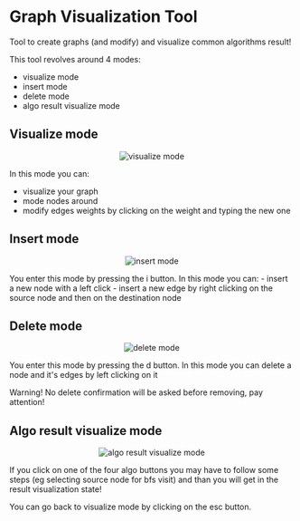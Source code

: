 # Graph Visualization Tool


Tool to create graphs (and modify) and visualize common algorithms result!

This tool revolves around 4 modes: 
- visualize mode
- insert mode
- delete mode
- algo result visualize mode

## Visualize mode
<p align="center">
  <img src="https://github.com/Spiz404/graph_visual/assets/58977203/95bf31be-54be-4a55-8bd2-766e27111def" alt="visualize mode">
</p>

In this mode you can:
- visualize your graph
- mode nodes around
- modify edges weights by clicking on the weight and typing the new one

## Insert mode
<p align="center">
  <img src="https://github.com/Spiz404/graph_visual/assets/58977203/edd57445-8cb5-457b-ac59-be20d521453a" alt="insert mode">
</p>
You enter this mode by pressing the i button.
In this mode you can:
- insert a new node with a left click
- insert a new edge by right clicking on the source node and then on the destination node

## Delete mode
<p align="center">
  <img src="https://github.com/Spiz404/graph_visual/assets/58977203/39b6d7b5-7bf9-4722-9b05-ed0eba247ffe" alt="delete mode">
</p>
You enter this mode by pressing the d button.
In this mode you can delete a node and it's edges by left clicking on it 

Warning! No delete confirmation will be asked before removing, pay attention!

## Algo result visualize mode
<p align="center">
  
<img src="https://github.com/Spiz404/graph_visual/assets/58977203/6cfb2c0d-6cb9-4413-96dd-e1f3f3a1ca4c" alt="algo result visualize mode">
</p>
If you click on one of the four algo buttons you may have to follow some steps (eg selecting source node for bfs visit)
and than you will get in the result visualization state! 

You can go back to visualize mode by clicking on the esc button.


